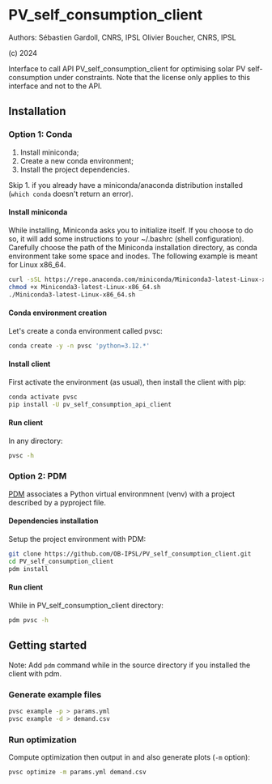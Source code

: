 # PV_self_consumption_client

Authors: 
Sébastien Gardoll, CNRS, IPSL
Olivier Boucher, CNRS, IPSL

(c) 2024 

Interface to call API PV_self_consumption_client for optimising solar PV self-consumption under constraints.
Note that the license only applies to this interface and not to the API.

## Installation

### Option 1: Conda

1. Install miniconda;
2. Create a new conda environment;
3. Install the project dependencies.

Skip 1. if you already have a miniconda/anaconda distribution installed (`which conda` doesn't return an error).

#### Install miniconda

While installing, Miniconda asks you to initialize itself. If you choose to do so, it will add some instructions to your ~/.bashrc (shell configuration).
Carefully choose the path of the Miniconda installation directory, as conda environment take some space and inodes. The following example is meant for Linux x86_64.

```bash
curl -sSL https://repo.anaconda.com/miniconda/Miniconda3-latest-Linux-x86_64.sh > Miniconda3-latest-Linux-x86_64.sh
chmod +x Miniconda3-latest-Linux-x86_64.sh
./Miniconda3-latest-Linux-x86_64.sh
```

#### Conda environment creation

Let's create a conda environment called pvsc:

```bash
conda create -y -n pvsc 'python=3.12.*'
```

#### Install client

First activate the environment (as usual), then install the client with pip:

```bash
conda activate pvsc
pip install -U pv_self_consumption_api_client
```

#### Run client

In any directory:

```bash
pvsc -h
```

### Option 2: PDM

[PDM](https://pdm-project.org/en/latest/) associates a Python virtual environmnent (venv) with a project described by a pyproject file. 

#### Dependencies installation

Setup the project environment with PDM:

```bash
git clone https://github.com/OB-IPSL/PV_self_consumption_client.git
cd PV_self_consumption_client
pdm install
```

#### Run client

While in PV_self_consumption_client directory:

```bash
pdm pvsc -h 
```

 ## Getting started

Note: Add `pdm` command while in the source directory if you installed the client with pdm.

 ### Generate example files

 ```bash
 pvsc example -p > params.yml
 pvsc example -d > demand.csv
 ```

### Run optimization

Compute optimization then output in and also generate plots (`-m` option):

```bash
pvsc optimize -m params.yml demand.csv
```